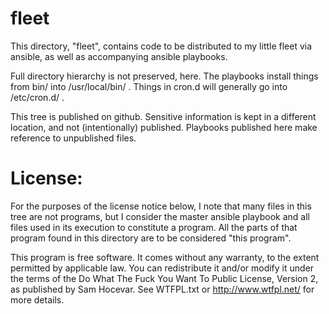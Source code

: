 # fleet

This directory, "fleet", contains code to be distributed to my little fleet
via ansible, as well as accompanying ansible playbooks.

Full directory hierarchy is not preserved, here.  The playbooks install things
from bin/ into /usr/local/bin/ .  Things in cron.d will generally go into
/etc/cron.d/ .

This tree is published on github.  Sensitive information is kept in a
different location, and not (intentionally) published.  Playbooks published
here make reference to unpublished files.


# License:

For the purposes of the license notice below, I note that many files in this
tree are not programs, but I consider the master ansible playbook and all
files used in its execution to constitute a program.  All the parts of that
program found in this directory are to be considered "this program".

This program is free software. It comes without any warranty, to the extent
permitted by applicable law. You can redistribute it and/or modify it under
the terms of the Do What The Fuck You Want To Public License, Version 2, as
published by Sam Hocevar. See WTFPL.txt or http://www.wtfpl.net/ for more
details.

